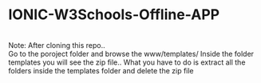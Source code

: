 # IONIC-W3Schools-Offline-APP

</br>Note: After cloning this repo..
</br>Go to the poroject folder and browse the www/templates/
Inside the folder templates you  will see the zip file..
What you have to do is extract all the folders inside the templates folder and delete the zip file

